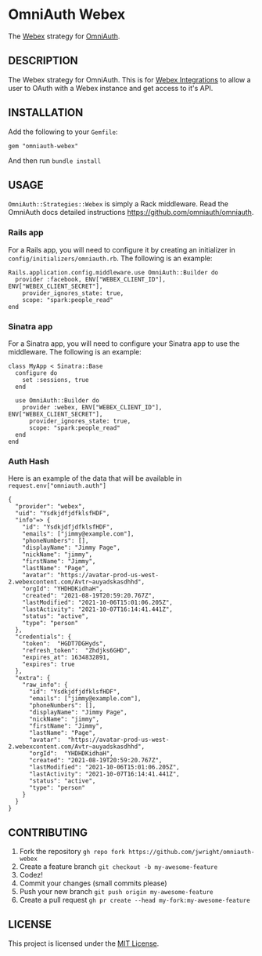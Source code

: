 OmniAuth Webex
==============

The [Webex](https://webex.com) strategy for [OmniAuth](https://github.com/omniauth/omniauth).

## DESCRIPTION

The Webex strategy for OmniAuth. This is for [Webex Integrations](https://developer.webex.com/docs/integrations) to allow a user to OAuth with a Webex instance and get access to it's API.

## INSTALLATION

Add the following to your `Gemfile`:

```
gem "omniauth-webex"
```

And then run `bundle install`

## USAGE

`OmniAuth::Strategies::Webex` is simply a Rack middleware. Read the OmniAuth docs detailed instructions https://github.com/omniauth/omniauth.

### Rails app

For a Rails app, you will need to configure it by creating an initializer in `config/initializers/omniauth.rb`. The following is an example:

```
Rails.application.config.middleware.use OmniAuth::Builder do
  provider :facebook, ENV["WEBEX_CLIENT_ID"], ENV["WEBEX_CLIENT_SECRET"],
    provider_ignores_state: true,
    scope: "spark:people_read"
end
```

### Sinatra app

For a Sinatra app, you will need to configure your Sinatra app to use the middleware. The following is an example:

```
class MyApp < Sinatra::Base
  configure do
    set :sessions, true
  end

  use OmniAuth::Builder do
    provider :webex, ENV["WEBEX_CLIENT_ID"], ENV["WEBEX_CLIENT_SECRET"],
      provider_ignores_state: true,
      scope: "spark:people_read"
  end
end
```

### Auth Hash

Here is an example of the data that will be available in `request.env["omniauth.auth"]`

```
{
  "provider": "webex",
  "uid": "YsdkjdfjdfklsfHDF",
  "info"=> {
    "id": "YsdkjdfjdfklsfHDF",
    "emails": ["jimmy@example.com"],
    "phoneNumbers": [],
    "displayName": "Jimmy Page",
    "nickName": "jimmy",
    "firstName": "Jimmy",
    "lastName": "Page",
    "avatar": "https://avatar-prod-us-west-2.webexcontent.com/Avtr~auyadskasdhhd",
    "orgId": "YHDHDKidhaH",
    "created": "2021-08-19T20:59:20.767Z",
    "lastModified": "2021-10-06T15:01:06.205Z",
    "lastActivity": "2021-10-07T16:14:41.441Z",
    "status": "active",
    "type": "person"
  },
  "credentials": {
    "token":  "HGDT7DGHyds",
    "refresh_token":  "Zhdjks6GHD",
    "expires_at": 1634832891,
    "expires": true
  },
  "extra": {
    "raw_info": {
      "id": "YsdkjdfjdfklsfHDF",
      "emails": ["jimmy@example.com"],
      "phoneNumbers": [],
      "displayName": "Jimmy Page",
      "nickName": "jimmy",
      "firstName": "Jimmy",
      "lastName": "Page",
      "avatar":  "https://avatar-prod-us-west-2.webexcontent.com/Avtr~auyadskasdhhd",
      "orgId":  "YHDHDKidhaH",
      "created": "2021-08-19T20:59:20.767Z",
      "lastModified": "2021-10-06T15:01:06.205Z",
      "lastActivity": "2021-10-07T16:14:41.441Z",
      "status": "active",
      "type": "person"
    }
  }
}
```

## CONTRIBUTING

1. Fork the repository `gh repo fork https://github.com/jwright/omniauth-webex`
1. Create a feature branch `git checkout -b my-awesome-feature`
1. Codez!
1. Commit your changes (small commits please)
1. Push your new branch `git push origin my-awesome-feature`
1. Create a pull request `gh pr create --head my-fork:my-awesome-feature`

## LICENSE

This project is licensed under the [MIT License](LICENSE.md).
